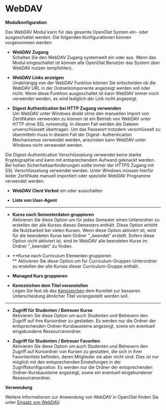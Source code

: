 # WebDAV

**Modulkonfiguration**

Das WebDAV Modul kann für das gesamte OpenOlat System ein- oder ausgeschaltet
werden. Die folgenden Konfigurationen können vorgenommen werden:

  *  **WebDAV Zugang**  
Schalten Sie den WebDAV Zugang systemweit ein oder aus. Wenn das Modul
eingeschaltet ist können alle OpenOlat Benutzer das System über WebDAV nutzen
(empfohlen).

  *  **WebDAV Links anzeigen**  
Unabhängig von der WebDAV Funktion können Sie entscheiden ob die WebDAV URL in
der Ordnerkomponente angezeigt werden soll oder nicht. Wenn diese Funktion
ausgeschaltet ist kann WebDAV immer noch verwendet werden, es wird lediglich
der Link nicht angezeigt.

  *  **Digest Authentication bei HTTP Zugang verwenden**  
Um WebDAV unter Windows direkt ohne den manuellen Import von Zertifikaten
verwenden zu können ist ein Betrieb von WebDAV unter HTTP ohne SSL notwendig.
In diesem Fall werden die Dateien unverschlüsselt übertragen. Um das Passwort
trotzdem verschlüsselt zu übermitteln muss in diesem Fall der Digest-
Authentication Mechanismus verwendet werden, ansonsten kann WebDAV unter
Windows nicht verwendet werden.

Die Digest-Authentication Verschlüsselung verwendet keine starke Kryptographie
und kann mit entsprechendem Aufwand geknackt werden. Bei hohen
Sicherheitsanforderungen sollte immer der HTTPS Zugang mit SSL Verschlüsselung
verwendet werden. Unter Windows müssen hierfür leider Zertifikate manuell
importiert oder spezielle WebDAV Programme verwendet werden.

  *  **WebDAV Clent Verbot** ein oder ausschalten

  *  **Liste von User-Agent**

* * *

  *  **Kurse nach Semesterdaten gruppieren**  
Aktivieren Sie diese Option um für jedes Semester einen Unterordner zu
erstellen der alle Kurses dieses Semesters enthält. Diese Option erhöht die
Nutzbarkeit bei vielen Kursen. Wenn diese Option aktiviert ist, wird für die
beendeten Kurse kein Ordner "_beendet" erstellt. Sofern diese Option nicht
aktiviert ist, sind im WebDAV alle beendeten Kurse im Ordner "_beendet" zu
finden.

  *  **Kurse nach Curriculum Elementen gruppieren  
** Aktivieren Sie diese Option um für Curriculum-Gruppen Unterordner zu
erstellen der alle Kurses dieser Curriculum-Gruppe enthält.

  *  **Managed Kurs gruppieren**
  *  **Kennzeichen dem Titel voranstellen**  
Legen Sie fest ob das [Kennzeichen](../../manual_user/authoring/Set_up_info_page.de.md) dem Kurstitel
zur besseren Unterscheidung ähnlicher Titel vorangestellt werden soll.  

* * *

  * **Zugriff für Studenten / Betreuer Kurse**  
Aktivieren Sie diese Option um auch Studenten und Betreuern den Zugriff auf
ihre Kursordner zu gestatten. Es werden nur die Ordner der entsprechenden
Ordner-Kursbausteine angezeigt, sowie ein eventuell eingebundene
Ressourcenordner.

  *  **Zugriff für Studenten / Betreuer Favoriten**  
Aktivieren Sie diese Option um auch Studenten und Betreuern den Zugriff auf
Kursordner von Kursen zu gestatten, die sich in ihrer Favoritenliste befinden,
deren Mitglieder sie aber nicht sind. Dies ist nur möglich mit den
entsprechenden Einstellungen in der Zugriffskonfiguration. Es werden nur die
Ordner der entsprechenden Ordner-Kursbausteine angezeigt, sowie ein eventuell
eingebundener Ressourcenordner.

 **Verwendung**

Weitere Informationen zur Anwendung von WebDAV in OpenOlat finden Sie unter
[Einsatz von WebDAV](../../manual_user/supported_tech/Using_WebDAV.de.md).

